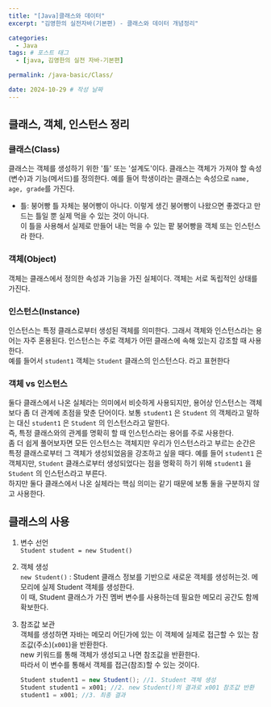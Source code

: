 ```yaml
---
title: "[Java]클래스와 데이터"
excerpt: "김영한의 실전자바(기본편) - 클래스와 데이터 개념정리"

categories:
  - Java
tags: # 포스트 태그
  - [java, 김영한의 실전 자바-기본편] 

permalink: /java-basic/Class/

date: 2024-10-29 # 작성 날짜
---
```


## 클래스, 객체, 인스턴스 정리

### 클래스(Class)

클래스는 객체를 생성하기 위한 '틀' 또는 '설계도'이다. 클래스는 객체가 가져야 할 속성(변수)과 기능(메서드)를 정의한다. 예를 들어 학생이라는 클래스는 속성으로 `name, age, grade`를 가진다.
  - 틀: 붕어빵 틀 자체는 붕어빵이 아니다. 이렇게 생긴 붕어빵이 나왔으면 좋겠다고 만드는 틀일 뿐 실제 먹을 수 있는 것이 아니다. 
    <br>이 틀을 사용해서 실제로 만들어 내는 먹을 수 있는 팥 붕어빵을 객체 또는 인스턴스라 한다.

### 객체(Object)

객체는 클래스에서 정의한 속성과 기능을 가진 실체이다. 객체는 서로 독립적인 상태를 가진다.

### 인스턴스(Instance)

인스턴스는 특정 클래스로부터 생성된 객체를 의미한다. 그래서 객체와 인스턴스라는 용어는 자주 혼용된다. 인스턴스는 주로 객체가 어떤 클래스에 속해 있는지 강조할 때 사용한다. 
<br>예를 들어서 `student1` 객체는 `Student` 클래스의 인스턴스다. 라고 표현한다

### 객체 vs 인스턴스

둘다 클래스에서 나온 실체라는 의미에서 비슷하게 사용되지만, 용어상 인스턴스는 객체보다 좀 더 관계에 초점을 맞춘 단어이다. 보통 `student1` 은 `Student` 의 객체라고 말하는 대신 `student1` 은 `Student` 의 인스턴스라고 말한다. 
<br>즉, 특정 클래스와의 관계를 명확히 할 때 인스턴스라는 용어를 주로 사용한다. 
<br>좀 더 쉽게 풀어보자면 모든 인스턴스는 객체지만 우리가 인스턴스라고 부르는 순간은 특정 클래스로부터 그 객체가 생성되었음을 강조하고 싶을 때다. 예를 들어 `student1` 은 객체지만, `Student` 클래스로부터 생성되었다는 점을 명확히 하기 위해 `student1` 을 `Student` 의 인스턴스라고 부른다. 
<br>하지만 둘다 클래스에서 나온 실체라는 핵심 의미는 같기 때문에 보통 둘을 구분하지 않고 사용한다.

## 클래스의 사용
1. 변수 선언 
<br>`Student student = new Student()`

2. 객체 생성
<br>`new Student()` : Student 클래스 정보를 기반으로 새로운 객체를 생성허는것. 메모리에 실제 Student 객체를 생성한다.
<br>이 때, Student 클래스가 가진 멤버 변수를 사용하는데 필요한 메모리 공간도 함께 확보한다.

3. 참조값 보관
   <br>객체를 생성하면 자바는 메모리 어딘가에 있는 이 객체에 실제로 접근할 수 있는 참조값(주소)(`x001`)을 반환한다.
   <br>new 키워드를 통해 객체가 생성되고 나면 참조값을 반환한다.
   <br>따라서 이 변수를 통해서 객체를 접근(참조)할 수 있는 것이다.
    ```java
    Student student1 = new Student(); //1. Student 객체 생성
    Student student1 = x001; //2. new Student()의 결과로 x001 참조값 반환
    student1 = x001; //3. 최종 결과
    ```